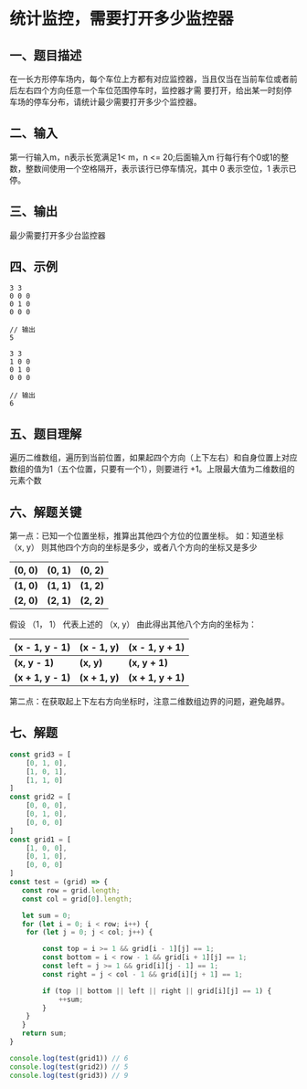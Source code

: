 # 统计监控，需要打开多少监控器

## 一、题目描述

在一长方形停车场内，每个车位上方都有对应监控器，当且仅当在当前车位或者前后左右四个方向任意一个车位范围停车时，监控器才需
要打开，给出某一时刻停车场的停车分布，请统计最少需要打开多少个监控器。

## 二、输入

第一行输入m，n表示长宽满足1< m，n <= 20;后面输入m 行每行有个0或1的整数，整数间使用一个空格隔开，表示该行已停车情况，其中 0 表示空位，1 表示已停。

## 三、输出

最少需要打开多少台监控器

## 四、示例

```
3 3
0 0 0
0 1 0
0 0 0

// 输出
5
```

```
3 3
1 0 0
0 1 0
0 0 0

// 输出
6
```

## 五、题目理解

遍历二维数组，遍历到当前位置，如果起四个方向（上下左右）和自身位置上对应数组的值为1（五个位置，只要有一个1），则要进行 +1。上限最大值为二维数组的元素个数

## 六、解题关键

第一点：已知一个位置坐标，推算出其他四个方位的位置坐标。 如：知道坐标（x, y） 则其他四个方向的坐标是多少，或者八个方向的坐标又是多少

| (0, 0)     | (0, 1)     | (0, 2)     |
| ---------- | ---------- | ---------- |
| **(1, 0)** | **(1, 1)** | **(1, 2)** |
| **(2, 0)** | **(2, 1)** | **(2, 2)** |

假设 （1， 1） 代表上述的 （x, y） 由此得出其他八个方向的坐标为：

| (x - 1, y - 1)     | (x - 1, y)     | (x - 1, y + 1)     |
| ------------------ | -------------- | ------------------ |
| **(x, y - 1)**     | **(x, y)**     | **(x, y + 1)**     |
| **(x + 1, y - 1)** | **(x + 1, y)** | **(x + 1, y + 1)** |

第二点：在获取起上下左右方向坐标时，注意二维数组边界的问题，避免越界。

## 七、解题

```javascript
const grid3 = [
    [0, 1, 0],
    [1, 0, 1],
    [1, 1, 0]
]
const grid2 = [
    [0, 0, 0],
    [0, 1, 0],
    [0, 0, 0]
]
const grid1 = [
    [1, 0, 0],
    [0, 1, 0],
    [0, 0, 0]
]
const test = (grid) => {
   const row = grid.length;
   const col = grid[0].length;

   let sum = 0;
   for (let i = 0; i < row; i++) {
    for (let j = 0; j < col; j++) {

        const top = i >= 1 && grid[i - 1][j] == 1;
        const bottom = i < row - 1 && grid[i + 1][j] == 1;
        const left = j >= 1 && grid[i][j - 1] == 1;
        const right = j < col - 1 && grid[i][j + 1] == 1;

        if (top || bottom || left || right || grid[i][j] == 1) {
            ++sum;
        }
    }
   }
   return sum;
}

console.log(test(grid1)) // 6
console.log(test(grid2)) // 5
console.log(test(grid3)) // 9
```


